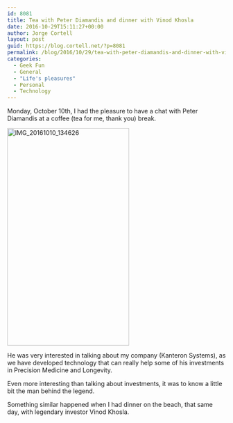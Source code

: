 ```yaml
---
id: 8081
title: Tea with Peter Diamandis and dinner with Vinod Khosla
date: 2016-10-29T15:11:27+00:00
author: Jorge Cortell
layout: post
guid: https://blog.cortell.net/?p=8081
permalink: /blog/2016/10/29/tea-with-peter-diamandis-and-dinner-with-vinod-khosla/
categories:
  - Geek Fun
  - General
  - "Life's pleasures"
  - Personal
  - Technology
---
```

Monday, October 10th, I had the pleasure to have a chat with Peter Diamandis at a coffee (tea for me, thank you) break.

<a title="IMG_20161010_134626" href="https://www.flickr.com/photos/jcortell/30251827495/in/album-72157674861020016/" data-flickr-embed="true"><img class="aligncenter" src="https://c8.staticflickr.com/8/7538/30251827495_371a4e1f8c.jpg" alt="IMG_20161010_134626" width="281" height="500" /></a>

He was very interested in talking about my company (Kanteron Systems), as we have developed technology that can really help some of his investments in Precision Medicine and Longevity.

Even more interesting than talking about investments, it was to know a little bit the man behind the legend.

Something similar happened when I had dinner on the beach, that same day, with legendary investor Vinod Khosla.